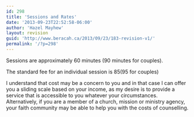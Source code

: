 ```yaml
---
id: 298
title: 'Sessions and Rates'
date: '2013-09-23T22:52:58-06:00'
author: 'Hazel Mayhew'
layout: revision
guid: 'http://www.beracah.ca/2013/09/23/183-revision-v1/'
permalink: '/?p=298'
---
```


Sessions are approximately 60 minutes (90 minutes for couples).

The standard fee for an individual session is $85 ($95 for couples)

I understand that cost may be a concern to you and in that case I can offer you a sliding scale based on your income, as my desire is to provide a service that is accessible to you whatever your circumstances. Alternatively, if you are a member of a church, mission or ministry agency, your faith community may be able to help you with the costs of counselling.

<div></div>